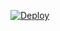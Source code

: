 [![Deploy](https://www.herokucdn.com/deploy/button.png)](https://dashboard.heroku.com/new?template=https://github.com/01mail/HX)
